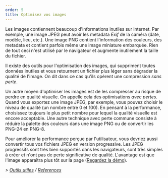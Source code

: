 ```yaml
---
order: 5
title: Optimisez vos images
---
```


Les images contiennent beaucoup d'informations inutiles sur internet. Par exemple, une image JPEG peut avoir les metadata *Exif* de la caméra (date, modèle, lieu, etc.). Une image PNG contient l'information des couleurs, des metadata et contient parfois même une image miniature embarquée. Rien de tout ceci n'est utilisé par le navigateur et augmente inutilement la taille du fichier.

Il existe des outils pour l'optimisation des images, qui suppriment toutes données inutiles et vous retournent un fichier plus léger sans dégrader la qualité de l'image. On dit dans ce cas qu'ils opèrent une compression *sans perte*.

Un autre moyen d'optimiser les images est de les compresser au risque de perdre en qualité visuelle. On appelle cela des optimisations *avec pertes*. Quand vous exportez une image JPEG, par exemple, vous pouvez choisir le niveau de qualité (un nombre entre 0 et 100). En pensant à la performance, choisissez toujours le plus petit nombre pour lequel la qualité visuelle est encore acceptable. Une autre technique avec perte commune consiste à réduire la palette des couleurs dans une image PNG ou de convertir les PNG-24 en PNG-8.

Pour améliorer la performance perçue par l'utilisateur, vous devriez aussi convertir tous vos fichiers JPEG en version progressive. Les JPEG progressifs sont très bien supportés dans les navigateurs, sont très simples à créer et n'ont pas de perte significative de qualité. L'avantage est que l'image apparaîtra plus tôt sur la page ([Regardez la démo](http://www.patrickmeenan.com/progressive/view.php?img=http://farm2.staticflickr.com/1434/1002257937_021cb46a33_o.jpg)).

*> [Outils utiles](https://github.com/zenorocha/browser-diet/wiki/Tools#wiki-optimize-your-images) / [References](https://github.com/zenorocha/browser-diet/wiki/References#optimize-your-images)*
